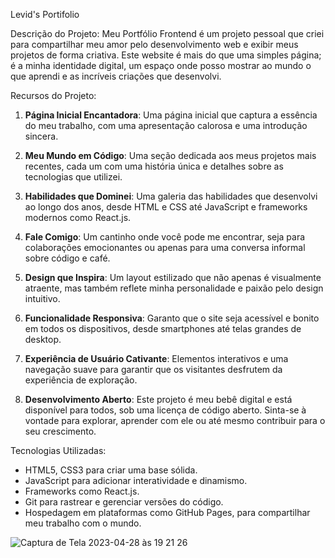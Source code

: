 Levid's Portifolio

Descrição do Projeto:
Meu Portfólio Frontend é um projeto pessoal que criei para compartilhar meu amor pelo desenvolvimento web e exibir meus projetos de forma criativa. Este website é mais do que uma simples página; é a minha identidade digital, um espaço onde posso mostrar ao mundo o que aprendi e as incríveis criações que desenvolvi.

Recursos do Projeto:
1. **Página Inicial Encantadora**: Uma página inicial que captura a essência do meu trabalho, com uma apresentação calorosa e uma introdução sincera.

2. **Meu Mundo em Código**: Uma seção dedicada aos meus projetos mais recentes, cada um com uma história única e detalhes sobre as tecnologias que utilizei.

3. **Habilidades que Dominei**: Uma galeria das habilidades que desenvolvi ao longo dos anos, desde HTML e CSS até JavaScript e frameworks modernos como React.js.

4. **Fale Comigo**: Um cantinho onde você pode me encontrar, seja para colaborações emocionantes ou apenas para uma conversa informal sobre código e café.

5. **Design que Inspira**: Um layout estilizado que não apenas é visualmente atraente, mas também reflete minha personalidade e paixão pelo design intuitivo.

6. **Funcionalidade Responsiva**: Garanto que o site seja acessível e bonito em todos os dispositivos, desde smartphones até telas grandes de desktop.

7. **Experiência de Usuário Cativante**: Elementos interativos e uma navegação suave para garantir que os visitantes desfrutem da experiência de exploração.

8. **Desenvolvimento Aberto**: Este projeto é meu bebê digital e está disponível para todos, sob uma licença de código aberto. Sinta-se à vontade para explorar, aprender com ele ou até mesmo contribuir para o seu crescimento.

Tecnologias Utilizadas:
- HTML5, CSS3 para criar uma base sólida.
- JavaScript para adicionar interatividade e dinamismo.
- Frameworks como React.js.
- Git para rastrear e gerenciar versões do código.
- Hospedagem em plataformas como GitHub Pages, para compartilhar meu trabalho com o mundo.
    
![Captura de Tela 2023-04-28 às 19 21 26](https://user-images.githubusercontent.com/120687641/235263590-1a9bfd41-fd68-429a-98a8-14e6941ba75a.png)
